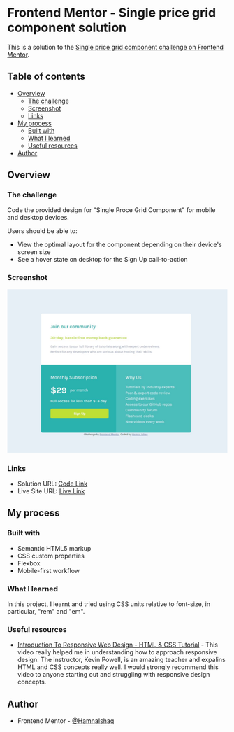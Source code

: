 # Frontend Mentor - Single price grid component solution

This is a solution to the [Single price grid component challenge on Frontend Mentor](https://www.frontendmentor.io/challenges/single-price-grid-component-5ce41129d0ff452fec5abbbc).

## Table of contents

- [Overview](#overview)
  - [The challenge](#the-challenge)
  - [Screenshot](#screenshot)
  - [Links](#links)
- [My process](#my-process)
  - [Built with](#built-with)
  - [What I learned](#what-i-learned)
  - [Useful resources](#useful-resources)
- [Author](#author)

## Overview

### The challenge
Code the provided design for "Single Proce Grid Component" for mobile and desktop devices.

Users should be able to:

- View the optimal layout for the component depending on their device's screen size
- See a hover state on desktop for the Sign Up call-to-action

### Screenshot

![](./screenshots/screenshot.JPG)

### Links

- Solution URL: [Code Link](https://github.com/HamnaIshaq/single-price-grid-)
- Live Site URL: [Live Link](https://hamnaishaq.github.io/single-price-grid-/)

## My process

### Built with

- Semantic HTML5 markup
- CSS custom properties
- Flexbox
- Mobile-first workflow

### What I learned

In this project, I learnt and tried using CSS units relative to font-size, in particular, "rem" and "em". 

### Useful resources

- [Introduction To Responsive Web Design - HTML & CSS Tutorial](https://www.youtube.com/watch?v=srvUrASNj0s&t=34s) - This video really helped me in understanding how to approach responsive design. The instructor, Kevin Powell, is an amazing teacher and expalins HTML and CSS concepts really well. I would strongly recommend this video to anyone starting out and struggling with responsive design concepts.

## Author
- Frontend Mentor - [@HamnaIshaq](https://www.frontendmentor.io/profile/HamnaIshaq)
